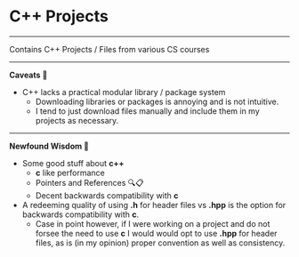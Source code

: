 # C++ Projects

***

Contains C++ Projects / Files from various CS courses

***

**Caveats 😬**
- C++ lacks a practical modular library / package system
  - Downloading libraries or packages is annoying and is not intuitive.
  - I tend to just download files manually and include them in my projects as necessary.

***

**Newfound Wisdom 💭**
- Some good stuff about **c++**
  - **c** like performance
  - Pointers and References 🔍📋
  - Decent backwards compatibility with **c**
- A redeeming quality of using **.h** for header files vs **.hpp** is the option for backwards compatibility with **c**.
  - Case in point however, if I were working on a project and do not forsee the need to use **c** I would would opt to use **.hpp** for header files, as is (in my opinion) proper convention as well as consistency.
